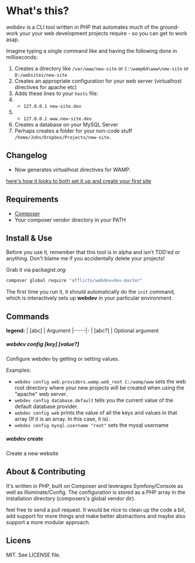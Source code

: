 # What's this?
*webdev* is a CLI tool written in PHP that automates much of the ground-work your your web development projects require - so you can get to work asap.

Imagine typing a single command like and having the following done in milliseconds:

1. Creates a directory like `/var/www/new-site` or `C:\wamp64\www\new-site` or `D:/websites/new-site`
2. Creates an appropriate configuration for your web server (virtualhost directives for apache etc)
3. Adds these lines to your `hosts` file:
4.  - `127.0.0.1 new-site.dev`
5.  - `127.0.0.1 www.new-site.dev`
6.  Creates a database on your MySQL Server
7.  Perhaps creates a folder for your non-code stuff `/home/John/Dropbox/Projects/new-site`.

## Changelog
- Now generates virtualhost directives for WAMP.

[here's how it looks to both set it up and create your first site](http://g.recordit.co/iwrvlz7Hi1.gif)

## Requirements
- [Composer](http://getcomposer.org)
- Your composer vendor directory in your PATH

## Install & Use
Before you use it, remember that this tool is in alpha and isn't TDD'ed or anything. Don't blame me if you accidentally delete your projects!

Grab it via packagist.org:
```bash
composer global require "afflicto/webdev=dev-master"
```

The first time you run it, it should automatically do the `init` command, which is interactively sets up **webdev** in your particular environment.

## Commands
**legend:**
| [abc]  | Argument
|-----|-
| [abc?] | Optional argument

##### webdev config [key] [value?]
Configure webdev by getting or setting values.

Examples:
- `webdev config web.providers.wamp.web_root C:/wamp/www` sets the web root directory where your new projects will be created when using the "apache" web server.
- `webdev config database.default` tells you the current value of the default database provider.
- `webdev config web` prints the value of all the keys and values in that array (If it is an array. In this case, it is).
- `webdev config mysql.username "root"` sets the mysql username

##### webdev create
Create a new website


## About & Contributing
It's written in PHP, built on Composer and leverages Symfony/Console as well as Illuminate/Config.
The configuration is stored as a PHP array in the installation directory (composers's global vendor dir).

feel free to send a pull request. It would be nice to clean up the code a bit, add support for more things and make better abstractions and maybe also support a more modular approach.

## Licens
MIT. See LICENSE file.
